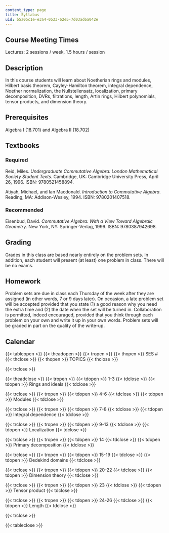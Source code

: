 ```yaml
---
content_type: page
title: Syllabus
uid: b5a05c1e-e3a4-0533-62e5-7d03ad6a042e
---
```


Course Meeting Times
--------------------

Lectures: 2 sessions / week, 1.5 hours / session

Description
-----------

In this course students will learn about Noetherian rings and modules, Hilbert basis theorem, Cayley-Hamilton theorem, integral dependence, Noether normalization, the Nullstellensatz, localization, primary decomposition, DVRs, filtrations, length, Artin rings, Hilbert polynomials, tensor products, and dimension theory.

Prerequisites
-------------

Algebra I (18.701) and Algebra II (18.702)

Textbooks
---------

### Required

Reid, Miles. _Undergraduate Commutative Algebra: London Mathematical Society Student Texts_. Cambridge, UK: Cambridge University Press, April 26, 1996. ISBN: 9780521458894.

Atiyah, Michael, and Ian Macdonald. _Introduction to Commutative Algebra_. Reading, MA: Addison-Wesley, 1994. ISBN: 9780201407518.

### Recommended

Eisenbud, David. _Commutative Algebra: With a View Toward Algebraic Geometry_. New York, NY: Springer-Verlag, 1999. ISBN: 9780387942698.

Grading
-------

Grades in this class are based nearly entirely on the problem sets. In addition, each student will present (at least) one problem in class. There will be no exams.

Homework
--------

Problem sets are due in class each Thursday of the week after they are assigned (in other words, 7 or 9 days later). On occasion, a late problem set will be accepted provided that you state (1) a good reason why you need the extra time and (2) the date when the set will be turned in. Collaboration is permitted, indeed encouraged, provided that you think through each problem on your own and write it up in your own words. Problem sets will be graded in part on the quality of the write-up.

Calendar
--------

{{< tableopen >}}
{{< theadopen >}}
{{< tropen >}}
{{< thopen >}}
SES #
{{< thclose >}}
{{< thopen >}}
TOPICS
{{< thclose >}}

{{< trclose >}}

{{< theadclose >}}
{{< tropen >}}
{{< tdopen >}}
1-3
{{< tdclose >}}
{{< tdopen >}}
Rings and ideals
{{< tdclose >}}

{{< trclose >}}
{{< tropen >}}
{{< tdopen >}}
4-6
{{< tdclose >}}
{{< tdopen >}}
Modules
{{< tdclose >}}

{{< trclose >}}
{{< tropen >}}
{{< tdopen >}}
7-8
{{< tdclose >}}
{{< tdopen >}}
Integral dependence
{{< tdclose >}}

{{< trclose >}}
{{< tropen >}}
{{< tdopen >}}
9-13
{{< tdclose >}}
{{< tdopen >}}
Localization
{{< tdclose >}}

{{< trclose >}}
{{< tropen >}}
{{< tdopen >}}
14
{{< tdclose >}}
{{< tdopen >}}
Primary decomposition
{{< tdclose >}}

{{< trclose >}}
{{< tropen >}}
{{< tdopen >}}
15-19
{{< tdclose >}}
{{< tdopen >}}
Dedekind domains
{{< tdclose >}}

{{< trclose >}}
{{< tropen >}}
{{< tdopen >}}
20-22
{{< tdclose >}}
{{< tdopen >}}
Dimension theory
{{< tdclose >}}

{{< trclose >}}
{{< tropen >}}
{{< tdopen >}}
23
{{< tdclose >}}
{{< tdopen >}}
Tensor product
{{< tdclose >}}

{{< trclose >}}
{{< tropen >}}
{{< tdopen >}}
24-26
{{< tdclose >}}
{{< tdopen >}}
Length
{{< tdclose >}}

{{< trclose >}}

{{< tableclose >}}